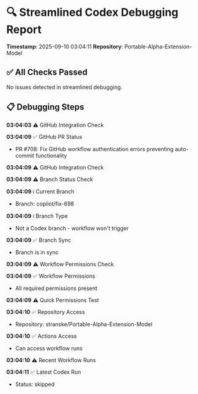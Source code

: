 # 🔍 Streamlined Codex Debugging Report

**Timestamp**: 2025-09-10 03:04:11
**Repository**: Portable-Alpha-Extension-Model

## ✅ All Checks Passed
No issues detected in streamlined debugging.

## 📋 Debugging Steps
**03:04:03** ⚠️ GitHub Integration Check

**03:04:09** ✅ GitHub PR Status
  - PR #708: Fix GitHub workflow authentication errors preventing auto-commit functionality

**03:04:09** ⚠️ GitHub Integration Check

**03:04:09** ⚠️ Branch Status Check

**03:04:09** ℹ️ Current Branch
  - Branch: copilot/fix-698

**03:04:09** ℹ️ Branch Type
  - Not a Codex branch - workflow won't trigger

**03:04:09** ✅ Branch Sync
  - Branch is in sync

**03:04:09** ⚠️ Workflow Permissions Check

**03:04:09** ✅ Workflow Permissions
  - All required permissions present

**03:04:09** ⚠️ Quick Permissions Test

**03:04:10** ✅ Repository Access
  - Repository: stranske/Portable-Alpha-Extension-Model

**03:04:10** ✅ Actions Access
  - Can access workflow runs

**03:04:10** ⚠️ Recent Workflow Runs

**03:04:11** ✅ Latest Codex Run
  - Status: skipped
